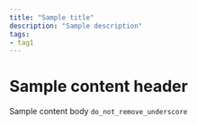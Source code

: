 ```yaml
---
title: "Sample title"
description: "Sample description"
tags:
- tag1
---
```


# Sample content header
Sample content body
`do_not_remove_underscore`
